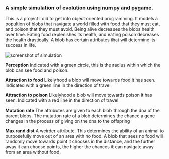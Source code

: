 ### A simple simulation of evolution using numpy and pygame.

This is a project I did to get into object oriented programming. It models a popultion of blobs that navigate a world filled with food that they must eat, and poison that they must avoid. Being alive decreases the blobs health over time. Eating food replenishes its health, and eating poison decreases the health drastically. A blob has certain attributes that will determine its success in life.

![screenshot of simulation]("screenshot_blob.png")


**Perception**
Indicated with a green circle, this is the radius within which the blob can see food and poison. 

**Attraction to food**
Likelyhood a blob will move towards food it has seen. Indicated with a green line in the direction of travel

**Attraction to poison**
Likelyhood a blob will move towards poison it has seen. Indicated with a red line in the direction of travel

**Mutation rate**
The attributes are given to each blob through the dna of the parent blobs. The mutation rate of a blob determines the chance a gene changes in the process of giving on the dna to the offspring

**Max rand dist**
A weirder attribute. This determines the ability of an animal to purposefully move out of an area with no food. A blob that sees no food will randomly move towards point it chooses in the distance, and the further away it can choose points, the higher the chances it can navigate away from an area without food. 

